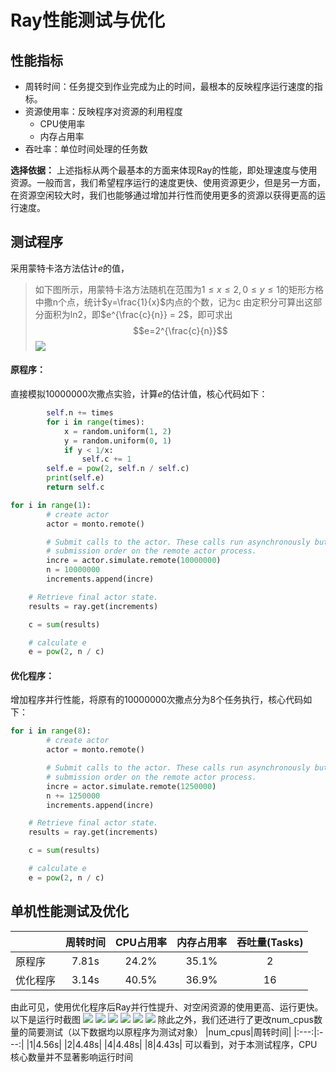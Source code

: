 # Ray性能测试与优化
## 性能指标
- 周转时间：任务提交到作业完成为止的时间，最根本的反映程序运行速度的指标。
- 资源使用率：反映程序对资源的利用程度
    - CPU使用率
    - 内存占用率
- 吞吐率：单位时间处理的任务数

**选择依据：** 上述指标从两个最基本的方面来体现Ray的性能，即处理速度与使用资源。一般而言，我们希望程序运行的速度更快、使用资源更少，但是另一方面，在资源空闲较大时，我们也能够通过增加并行性而使用更多的资源以获得更高的运行速度。

## 测试程序
采用蒙特卡洛方法估计$e$的值，
> 如下图所示，用蒙特卡洛方法随机在范围为$1\le x \le2, 0 \le y \le 1$的矩形方格中撒n个点，统计$y=\frac{1}{x}$内点的个数，记为c
由定积分可算出这部分面积为ln2，即$e^{\frac{c}{n}} = 2$，即可求出$$e=2^{\frac{c}{n}}$$
![](\img\lnx.png)

#### 原程序：
直接模拟10000000次撒点实验，计算$e$的估计值，核心代码如下：
```python
        self.n += times
        for i in range(times):
            x = random.uniform(1, 2)
            y = random.uniform(0, 1)
            if y < 1/x:
                self.c += 1
        self.e = pow(2, self.n / self.c)
        print(self.e)
        return self.c
```

```python
for i in range(1):
        # create actor
        actor = monto.remote()

        # Submit calls to the actor. These calls run asynchronously but in  
        # submission order on the remote actor process.
        incre = actor.simulate.remote(10000000)
        n = 10000000
        increments.append(incre)

    # Retrieve final actor state.
    results = ray.get(increments)

    c = sum(results)

    # calculate e
    e = pow(2, n / c)
```

#### 优化程序：
增加程序并行性能，将原有的10000000次撒点分为8个任务执行，核心代码如下：
```python
for i in range(8):
        # create actor
        actor = monto.remote()

        # Submit calls to the actor. These calls run asynchronously but in  
        # submission order on the remote actor process.
        incre = actor.simulate.remote(1250000)
        n += 1250000
        increments.append(incre)

    # Retrieve final actor state.
    results = ray.get(increments)

    c = sum(results)

    # calculate e
    e = pow(2, n / c)
```

## 单机性能测试及优化
|           | 周转时间  |CPU占用率  | 内存占用率    |吞吐量(Tasks)|
|:---       | :---:     |:----:     |:---:          |:---:|
| 原程序    | 7.81s|24.2%   |35.1%|2|
| 优化程序  | 3.14s| 40.5%  |36.9%|16|

由此可见，使用优化程序后Ray并行性提升、对空闲资源的使用更高、运行更快。
以下是运行时截图
![](\img\slowuse.png)
![](\img\slowjob.png)
![](\img\slowres.png)
![](\img\euse.png)
![](\img\ejob.png)
![](\img\eres.png)
除此之外，我们还进行了更改num_cpus数量的简要测试（以下数据均以原程序为测试对象）
|num_cpus|周转时间|
|:---:|:---:|
|1|4.56s|
|2|4.48s|
|4|4.48s|
|8|4.43s|
可以看到，对于本测试程序，CPU核心数量并不显著影响运行时间